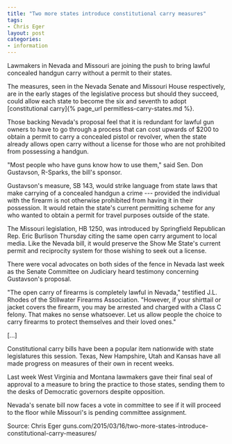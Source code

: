 ```yaml
---
title: "Two more states introduce constitutional carry measures"
tags:
- Chris Eger
layout: post
categories:
- information
---
```


Lawmakers in Nevada and Missouri are joining the push to bring lawful concealed handgun carry without a permit to their states.

The measures, seen in the Nevada Senate and Missouri House respectively, are in the early stages of the legislative process but should they succeed, could allow each state to become the six and seventh to adopt [constitutional carry]{% page_url permitless-carry-states.md %}.

Those backing Nevada's proposal feel that it is redundant for lawful gun owners to have to go through a process that can cost upwards of $200 to obtain a permit to carry a concealed pistol or revolver, when the state already allows open carry without a license for those who are not prohibited from possessing a handgun.

"Most people who have guns know how to use them," said Sen. Don Gustavson, R-Sparks, the bill's sponsor.

Gustavson's measure, SB 143, would strike language from state laws that make carrying of a concealed handgun a crime --- provided the individual with the firearm is not otherwise prohibited from having it in their possession. It would retain the state's current permitting scheme for any who wanted to obtain a permit for travel purposes outside of the state.

The Missouri legislation, HB 1250, was introduced by Springfield Republican Rep. Eric Burlison Thursday citing the same open carry argument to local media. Like the Nevada bill, it would preserve the Show Me State's current permit and reciprocity system for those wishing to seek out a license.

There were vocal advocates on both sides of the fence in Nevada last week as the Senate Committee on Judiciary heard testimony concerning Gustavson's proposal.

"The open carry of firearms is completely lawful in Nevada," testified J.L. Rhodes of the Stillwater Firearms Association. "However, if your shirttail or jacket covers the firearm, you may be arrested and charged with a Class C felony. That makes no sense whatsoever. Let us allow people the choice to carry firearms to protect themselves and their loved ones."

\[...\]

Constitutional carry bills have been a popular item nationwide with state legislatures this session. Texas, New Hampshire, Utah and Kansas have all made progress on measures of their own in recent weeks.

Last week West Virginia and Montana lawmakers gave their final seal of approval to a measure to bring the practice to those states, sending them to the desks of Democratic governors despite opposition.

Nevada's senate bill now faces a vote in committee to see if it will proceed to the floor while Missouri's is pending committee assignment.

Source: Chris Eger
guns.com/2015/03/16/two-more-states-introduce-constitutional-carry-measures/
